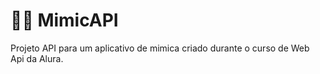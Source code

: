 # 👨‍💻 MimicAPI
Projeto API para um aplicativo de mimica criado durante o curso de Web Api da Alura.

